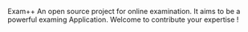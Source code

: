 Exam++
An open source project for online examination. It aims to be a powerful examing Application. Welcome to contribute your expertise !